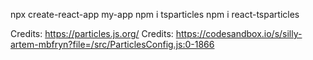 npx create-react-app my-app
npm i tsparticles
npm i react-tsparticles

Credits: https://particles.js.org/
Credits: https://codesandbox.io/s/silly-artem-mbfryn?file=/src/ParticlesConfig.js:0-1866